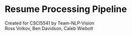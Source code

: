 # Resume Processing Pipeline
Created for CSCI5541 by Team-NLP-Vision</br>
Ross Volkov, Ben Davidson, Caleb Wiebolt
